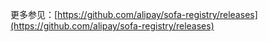 更多参见：[https://github.com/alipay/sofa-registry/releases](https://github.com/alipay/sofa-registry/releases)